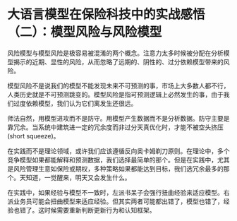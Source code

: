 # 大语言模型在保险科技中的实战感悟（二）：模型风险与风险模型

风险模型与模型风险是极容易被混淆的两个概念。注意力太多时候被分配在分析模型揭示的近期、显性的风险，从而忽略了远期的、阴性的、过分依赖模型带来的风险。

模型风险不是说我们的模型不能发现未来不可预测的事，市场上大多数人都不行，人类历史就是不可预测跳变的。模型风险是指可预测逻辑上必然发生的事，由于我们过度依赖模型，我们认为它们离发生还很远。

师法自然，用模型进攻而不是防守。用模型产生数据而不是分析数据。防守主要是靠冗余。当系统中建筑进一定的冗余度而非过分天真优化时，才能不被空头挤压(short squeeze)。

在实践而不是理论领域，或许我们应该遵循反向奥卡姆剃刀原则。在理论中，多个竞争模型如果都能解释和预测数据，我们选择最简单的那个。但是在实践中，尤其是风险管理生意如保险或期权，多种策略如果都能达到目标，我们选冗余最多的那个。天知道，一觉醒来，明天又会发生什么。

在实践中，如果经验与模型不一致时，左派书呆子会强行扭曲经验来适应模型。右派业务员可能会扭曲模型来适应经验。但其实两者可能都出错了，模型也错了，经验也错了。这时候需要重新判断更新行为和认知框架。